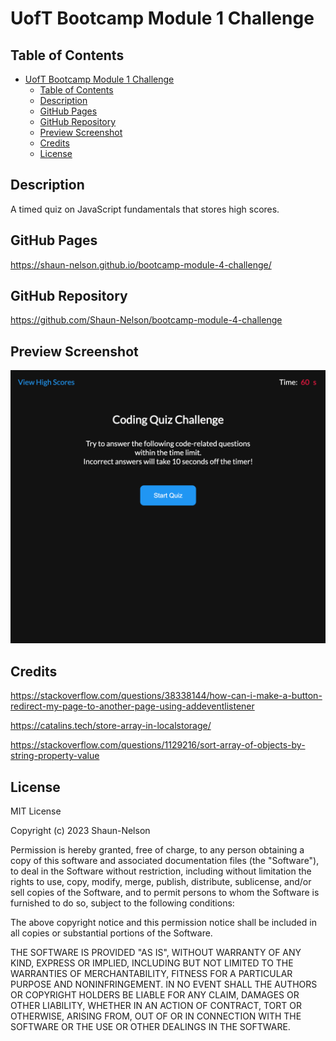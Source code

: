 # UofT Bootcamp Module 1 Challenge

## Table of Contents

- [UofT Bootcamp Module 1 Challenge](#uoft-bootcamp-module-1-challenge)
  - [Table of Contents](#table-of-contents)
  - [Description](#description)
  - [GitHub Pages](#github-pages)
  - [GitHub Repository](#github-repository)
  - [Preview Screenshot](#preview-screenshot)
  - [Credits](#credits)
  - [License](#license)

## Description

A timed quiz on JavaScript fundamentals that stores high scores.

## GitHub Pages

https://shaun-nelson.github.io/bootcamp-module-4-challenge/

## GitHub Repository

https://github.com/Shaun-Nelson/bootcamp-module-4-challenge

## Preview Screenshot

<img src="./assets/screenshot.png">

## Credits

https://stackoverflow.com/questions/38338144/how-can-i-make-a-button-redirect-my-page-to-another-page-using-addeventlistener

https://catalins.tech/store-array-in-localstorage/

https://stackoverflow.com/questions/1129216/sort-array-of-objects-by-string-property-value

## License

MIT License

Copyright (c) 2023 Shaun-Nelson

Permission is hereby granted, free of charge, to any person obtaining a copy
of this software and associated documentation files (the "Software"), to deal
in the Software without restriction, including without limitation the rights
to use, copy, modify, merge, publish, distribute, sublicense, and/or sell
copies of the Software, and to permit persons to whom the Software is
furnished to do so, subject to the following conditions:

The above copyright notice and this permission notice shall be included in all
copies or substantial portions of the Software.

THE SOFTWARE IS PROVIDED "AS IS", WITHOUT WARRANTY OF ANY KIND, EXPRESS OR
IMPLIED, INCLUDING BUT NOT LIMITED TO THE WARRANTIES OF MERCHANTABILITY,
FITNESS FOR A PARTICULAR PURPOSE AND NONINFRINGEMENT. IN NO EVENT SHALL THE
AUTHORS OR COPYRIGHT HOLDERS BE LIABLE FOR ANY CLAIM, DAMAGES OR OTHER
LIABILITY, WHETHER IN AN ACTION OF CONTRACT, TORT OR OTHERWISE, ARISING FROM,
OUT OF OR IN CONNECTION WITH THE SOFTWARE OR THE USE OR OTHER DEALINGS IN THE
SOFTWARE.
